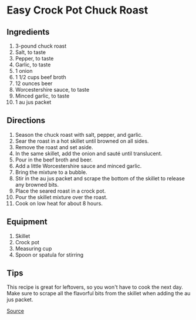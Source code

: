 # Easy Crock Pot Chuck Roast

## Ingredients

1. 3-pound chuck roast
2. Salt, to taste
3. Pepper, to taste
4. Garlic, to taste
5. 1 onion
6. 1 1/2 cups beef broth
7. 12 ounces beer
8. Worcestershire sauce, to taste
9. Minced garlic, to taste
10. 1 au jus packet

## Directions

1. Season the chuck roast with salt, pepper, and garlic.
2. Sear the roast in a hot skillet until browned on all sides.
3. Remove the roast and set aside.
4. In the same skillet, add the onion and sauté until translucent.
5. Pour in the beef broth and beer.
6. Add a little Worcestershire sauce and minced garlic.
7. Bring the mixture to a bubble.
8. Stir in the au jus packet and scrape the bottom of the skillet to release any browned bits.
9. Place the seared roast in a crock pot.
10. Pour the skillet mixture over the roast.
11. Cook on low heat for about 8 hours.

## Equipment

1. Skillet
2. Crock pot
3. Measuring cup
4. Spoon or spatula for stirring

## Tips

This recipe is great for leftovers, so you won't have to cook the next day. Make sure to scrape all the flavorful bits from the skillet when adding the au jus packet.

[Source](https://www.tiktok.com/@cookinginthemidwest/video/7557745038348913951?_r=1&_t=ZP-90Ix7ZQSwAh)

